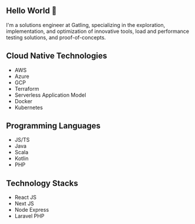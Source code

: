 ## Hello World 👋

I'm a solutions engineer at Gatling, specializing in the exploration, implementation, and optimization of innovative tools, load and performance testing solutions, and proof-of-concepts.

## Cloud Native Technologies
- AWS
- Azure
- GCP
- Terraform
- Serverless Application Model
- Docker
- Kubernetes

## Programming Languages
- JS/TS
- Java
- Scala
- Kotlin
- PHP

## Technology Stacks
- React JS
- Next JS
- Node Express
- Laravel PHP
